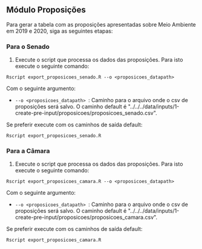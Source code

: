 ## Módulo Proposições

Para gerar a tabela com as proposições apresentadas sobre Meio Ambiente em 2019 e 2020, siga as seguintes etapas:

### Para o Senado

1. Execute o script que processa os dados das proposições. Para isto execute o seguinte comando:

```
Rscript export_proposicoes_senado.R --o <proposicoes_datapath>
```

Com o seguinte argumento:

* `--o <proposicoes_datapath> `: Caminho para o arquivo onde o csv de proposições será salvo. O caminho default é "../../../data/inputs/1-create-pre-input/proposicoes/proposicoes_senado.csv".

Se preferir execute com os caminhos de saída default:

```
Rscript export_proposicoes_senado.R
```

### Para a Câmara

1. Execute o script que processa os dados das proposições. Para isto execute o seguinte comando:

```
Rscript export_proposicoes_camara.R --o <proposicoes_datapath>
```

Com o seguinte argumento:

* `--o <proposicoes_datapath> `: Caminho para o arquivo onde o csv de proposições será salvo. O caminho default é "../../../data/inputs/1-create-pre-input/proposicoes/proposicoes_camara.csv".

Se preferir execute com os caminhos de saída default:

```
Rscript export_proposicoes_camara.R
```
